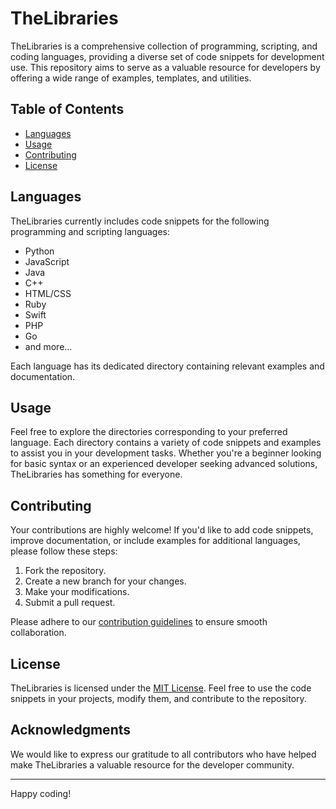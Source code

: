 # TheLibraries

TheLibraries is a comprehensive collection of programming, scripting, and coding languages, providing a diverse set of code snippets for development use. This repository aims to serve as a valuable resource for developers by offering a wide range of examples, templates, and utilities.

## Table of Contents

- [Languages](#languages)
- [Usage](#usage)
- [Contributing](#contributing)
- [License](#license)

## Languages

TheLibraries currently includes code snippets for the following programming and scripting languages:

- Python
- JavaScript
- Java
- C++
- HTML/CSS
- Ruby
- Swift
- PHP
- Go
- and more...

Each language has its dedicated directory containing relevant examples and documentation.

## Usage

Feel free to explore the directories corresponding to your preferred language. Each directory contains a variety of code snippets and examples to assist you in your development tasks. Whether you're a beginner looking for basic syntax or an experienced developer seeking advanced solutions, TheLibraries has something for everyone.

## Contributing

Your contributions are highly welcome! If you'd like to add code snippets, improve documentation, or include examples for additional languages, please follow these steps:

1. Fork the repository.
2. Create a new branch for your changes.
3. Make your modifications.
4. Submit a pull request.

Please adhere to our [contribution guidelines](CONTRIBUTING.md) to ensure smooth collaboration.

## License

TheLibraries is licensed under the [MIT License](LICENSE). Feel free to use the code snippets in your projects, modify them, and contribute to the repository.

## Acknowledgments

We would like to express our gratitude to all contributors who have helped make TheLibraries a valuable resource for the developer community.

---

Happy coding!
